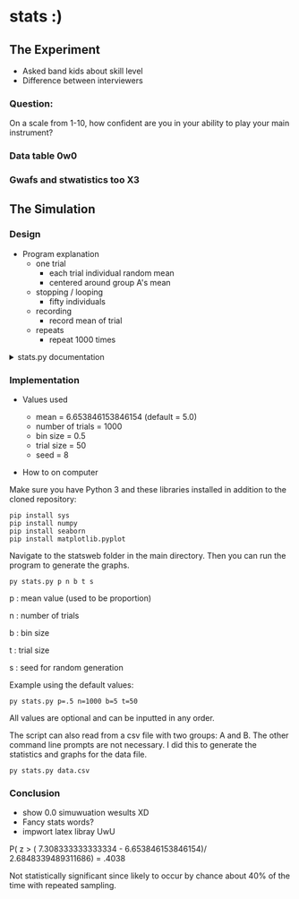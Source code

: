 # stats :)

## The Experiment

- Asked band kids about skill level
- Difference between interviewers

### Question:
On a scale from 1-10, how confident are you in your ability to play your main instrument?

### Data table 0w0

### Gwafs and stwatistics too X3

## The Simulation

### Design

- Program explanation
	- one trial
		- each trial individual random mean
		- centered around group A's mean
	- stopping / looping
		- fifty individuals
	- recording
		- record mean of trial
	- repeats
		- repeat 1000 times

<details>

<summary> stats.py documentation </summary>

1. Provide library of functions:
    - intialize
    - sample
    - graph
    - stats
    - output
2. Execute functions depending on version
    1. Import necessary libraries
        - os
        - sys
        - numpy
        - matplotlib pyplot and ticker
        - seaborn
        - pandas
        - math
    2. Set default variables
        - mean = 5.0
        - number of trials = 1000
        - bin size = 0.5
        - trial size = 50
    3. Use user-imputted values for variables if applicible
        1. Check for values from command line or input fields
        2. Update each corresponding value
    4. Take the sample
        1. Make a list of length t
        2. Append the average value of the list to list of averages
        3. Repeat n times
    5. Create and output graphs
        1. Histogram
        2. Dotplot
    6. Calculate statistical data
        - Mean
        - Standard Deviation
    7. Output results
        1. graphs and stats
        2. save to file if chosen in command line

</details>

### Implementation

- Values used
	- mean = 6.653846153846154 (default = 5.0)
	- number of trials = 1000
	- bin size = 0.5
	- trial size = 50
	- seed = 8

- How to on computer

Make sure you have Python 3 and these libraries installed in addition to the cloned repository:
	
	
	pip install sys
	pip install numpy
	pip install seaborn
	pip install matplotlib.pyplot

Navigate to the statsweb folder in the main directory.
Then you can run the program to generate the graphs.
	
	py stats.py p n b t s
p
: mean value (used to be proportion)

n
: number of trials

b
: bin size

t
: trial size

s
: seed for random generation
	
Example using the default values:

	py stats.py p=.5 n=1000 b=5 t=50
	
All values are optional and can be inputted in any order.

The script can also read from a csv file with two groups: A and B. The other command line prompts are not necessary. I did this to generate the statistics and graphs for the data file.

	py stats.py data.csv
	
### Conclusion
- show 0.0 simuwuation wesults XD
- Fancy stats words?
- impwort latex libray UwU

P( z > ( 7.308333333333334 - 6.653846153846154)/ 2.6848339489311686) = .4038

Not statistically significant since likely to occur by chance about 40% of the time with repeated sampling.
